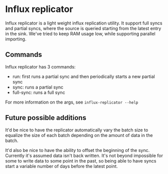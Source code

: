 # Influx replicator

Influx replicator is a light weight influx replication utility. It support full syncs and partial syncs, where the source is queried starting from the latest entry in the sink. We've tried to keep RAM usage low, while supporting parallel importing.

## Commands

Influx replicator has 3 commands:

- run: first runs a partial sync and then periodically starts a new partial sync
- sync: runs a partial sync
- full-sync: runs a full sync

For more information on the args, see `influx-replicator --help`

## Future possible additions

It'd be nice to have the replicator automatically vary the batch size to equalize the size of each batch depending on the amount of data in the batch.

It'd also be nice to have the ability to offset the beginning of the sync. Currently it's assumed data isn't back written. It's not beyond impossible for some to write data to some point in the past, so being able to have syncs start a variable number of days before the latest point.
